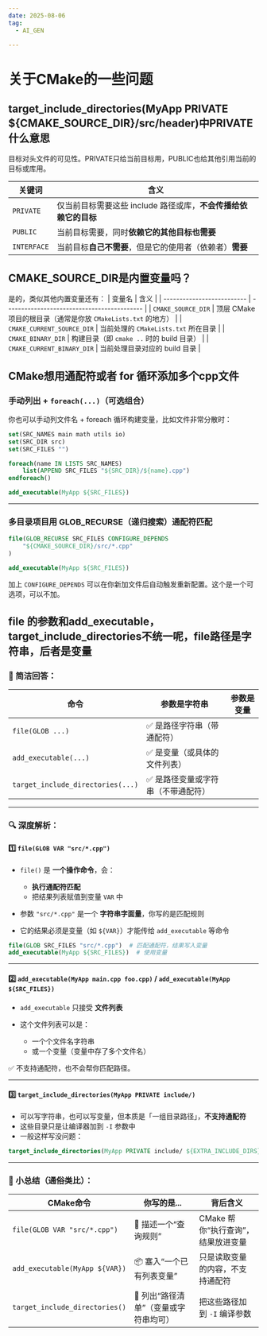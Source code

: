 ```yaml
---
date: 2025-08-06
tag:
  - AI_GEN

---
```


# 关于CMake的一些问题

## target_include_directories(MyApp PRIVATE ${CMAKE_SOURCE_DIR}/src/header)中PRIVATE什么意思

目标对头文件的可见性。PRIVATE只给当前目标用，PUBLIC也给其他引用当前的目标或库用。

| 关键词         | 含义                                     |
| ----------- | -------------------------------------- |
| `PRIVATE`   | 仅当前目标需要这些 include 路径或库，**不会传播给依赖它的目标** |
| `PUBLIC`    | 当前目标需要，同时**依赖它的其他目标也需要**               |
| `INTERFACE` | 当前目标**自己不需要**，但是它的使用者（依赖者）**需要**       |

## CMAKE_SOURCE_DIR是内置变量吗？
是的，类似其他内置变量还有：
| 变量名                        | 含义                                          |
| -------------------------- | ------------------------------------------- |
| `CMAKE_SOURCE_DIR`         | 顶层 CMake 项目的根目录（通常是你放 `CMakeLists.txt` 的地方） |
| `CMAKE_CURRENT_SOURCE_DIR` | 当前处理的 `CMakeLists.txt` 所在目录                 |
| `CMAKE_BINARY_DIR`         | 构建目录（即 `cmake ..` 时的 build 目录）              |
| `CMAKE_CURRENT_BINARY_DIR` | 当前处理目录对应的 build 目录                          |

## CMake想用通配符或者 for 循环添加多个cpp文件
### 手动列出 + `foreach(...)`（可选组合）

你也可以手动列文件名 + foreach 循环构建变量，比如文件非常分散时：

```cmake
set(SRC_NAMES main math utils io)
set(SRC_DIR src)
set(SRC_FILES "")

foreach(name IN LISTS SRC_NAMES)
    list(APPEND SRC_FILES "${SRC_DIR}/${name}.cpp")
endforeach()

add_executable(MyApp ${SRC_FILES})
```
---

### 多目录项目用 GLOB\_RECURSE（递归搜索）通配符匹配

```cmake
file(GLOB_RECURSE SRC_FILES CONFIGURE_DEPENDS
    "${CMAKE_SOURCE_DIR}/src/*.cpp"
)

add_executable(MyApp ${SRC_FILES})
```

加上 `CONFIGURE_DEPENDS` 可以在你新加文件后自动触发重新配置。这个是一个可选项，可以不加。

## file 的参数和add_executable， target_include_directories不统一呢，file路径是字符串，后者是变量
### 🧠 简洁回答：

| 命令                                | 参数是字符串             | 参数是变量 |
| --------------------------------- | ------------------ | ----- |
| `file(GLOB ...)`                  | ✅ 是路径字符串（带通配符）     |       |
| `add_executable(...)`             | ✅ 是变量（或具体的文件列表）    |       |
| `target_include_directories(...)` | ✅ 是路径变量或字符串（不带通配符） |       |

---

### 🔍 深度解析：

#### 1️⃣ `file(GLOB VAR "src/*.cpp")`

* `file()` 是 **一个操作命令**，会：

  * **执行通配符匹配**
  * 把结果列表赋值到变量 `VAR` 中
* 参数 `"src/*.cpp"` 是一个 **字符串字面量**，你写的是匹配规则
* 它的结果必须是变量（如 `${VAR}`）才能传给 `add_executable` 等命令

```cmake
file(GLOB SRC_FILES "src/*.cpp")  # 匹配通配符，结果写入变量
add_executable(MyApp ${SRC_FILES})  # 使用变量
```

---

#### 2️⃣ `add_executable(MyApp main.cpp foo.cpp)` / `add_executable(MyApp ${SRC_FILES})`

* `add_executable` 只接受 **文件列表**
* 这个文件列表可以是：

  * 一个个文件名字符串
  * 或一个变量（变量中存了多个文件名）

✅ 不支持通配符，也不会帮你匹配路径。

---

#### 3️⃣ `target_include_directories(MyApp PRIVATE include/)`

* 可以写字符串，也可以写变量，但本质是「一组目录路径」，**不支持通配符**
* 这些目录只是让编译器加到 `-I` 参数中
* 一般这样写没问题：

```cmake
target_include_directories(MyApp PRIVATE include/ ${EXTRA_INCLUDE_DIRS})
```

---

### 🎯 小总结（通俗类比）：

| CMake命令                        | 你写的是...               | 背后含义                  |
| ------------------------------ | --------------------- | --------------------- |
| `file(GLOB VAR "src/*.cpp")`   | 💬 描述一个“查询规则”         | CMake 帮你“执行查询”，结果放进变量 |
| `add_executable(MyApp ${VAR})` | 📦 塞入“一个已有列表变量”       | 只是读取变量的内容，不支持通配符      |
| `target_include_directories()` | 🧭 列出“路径清单”（变量或字符串均可） | 把这些路径加到 `-I` 编译参数     |

